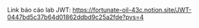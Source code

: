 Link báo cáo lab JWT: https://fortunate-oil-43c.notion.site/JWT-0447bd5c37b64d01862ddbd9c25a2fde?pvs=4

